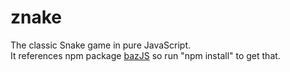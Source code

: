 # znake
The classic Snake game in pure JavaScript.  
It references npm package [bazJS](https://www.npmjs.com/~bazz) so run "npm install" to get that.
